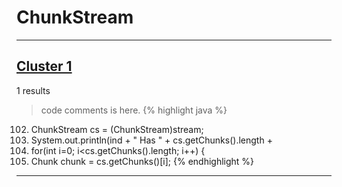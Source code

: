 # ChunkStream

***

## [Cluster 1](./1)
1 results
> code comments is here.
{% highlight java %}
102. ChunkStream cs = (ChunkStream)stream;
103. System.out.println(ind + "  Has " + cs.getChunks().length +
106. for(int i=0; i<cs.getChunks().length; i++) {
107.   Chunk chunk = cs.getChunks()[i];
{% endhighlight %}

***

